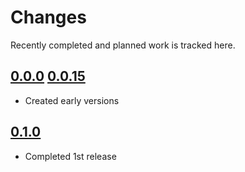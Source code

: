 # Changes
Recently completed and planned work is tracked here.

## [0.0.0](.) [0.0.15](.)
- Created early versions

## [0.1.0](.)
- Completed 1st release
